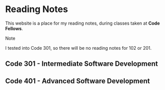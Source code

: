 # Reading Notes
This website is a place for my reading notes, during classes taken at **Code Fellows**.

> [!NOTE]
>  I tested into Code 301, so there will be no reading notes for 102 or 201.

## Code 301 - Intermediate Software Development

## Code 401 - Advanced Software Development
